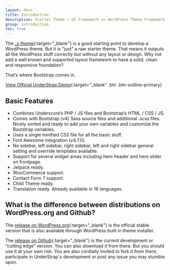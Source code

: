 ```yaml
---
layout: docs
title: Introduction
description: Starter Theme + UI Framework == WordPress Theme Framework
group: introduction
toc: true
---
```


The [_s theme](https://underscores.me/){:target="_blank"} is a good starting point to develop a WordPress theme. But it is “just” a raw starter theme. That means it outputs all the WordPress stuff correctly but without any layout or design. Why not add a well known and supported layout framework to have a solid, clean and responsive foundation?

That’s where Bootstrap comes in.

[View Official UnderStrap Demo](https://understrap.com/understrap/){:target="_blank" .btn .btn-outline-primary}

## Basic Features

- Combines Underscore’s PHP / JS files and Bootstrap’s HTML / CSS / JS.
- Comes with Bootstrap (v4) Sass source files and additional .scss files. Nicely sorted and ready to add your own variables and customize the Bootstrap variables.
- Uses a single minified CSS file for all the basic stuff.
- Font Awesome integration (v4.7.0).
- No sidebar, left sidebar, right sidebar, left and right sidebar general setting and override templates available.
- Support for several widget areas including hero header and hero slider on frontpage.
- Jetpack ready.
- WooCommerce support.
- Contact Form 7 support.
- Child Theme ready.
- Translation ready. Already available in 16 languages.

## What is the difference between distributions on WordPress.org and Github?

The [release on WordPress.org](https://wordpress.org/themes/understrap/){:target="_blank"} is the official stable version that is also available through WordPress built in theme installer.

The [release on Github](https://github.com/understrap/understrap){:target="_blank"} is the current development or “cutting edge” version. You can also download it from there. But you should use it at your own risk. You are also cordially invited to fork it from there, participate in UnderStrap´s development or post any issue you may stumble upon.
